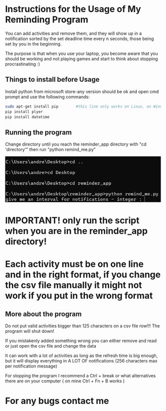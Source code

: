 # Instructions for the Usage of My Reminding Program

You can add activities and remove them, and they will show up in a notification sorted by the set deadline time every n seconds, those being set by you in the beginning.

The purpose is that when you use your laptop, you become aware that you should be working and not playing games and start to think about stopping procrastinating :)

## Things to install before Usage

Install python from microsoft store-any version should be ok and open cmd prompt and use the following commands: 

```bash
sudo apt-get install pip        #this line only works on Linux, on Windows you might already have it, if not you have to install it
pip install plyer
pip install datetime
```
## Running the program

Change directory until you reach the reminder_app directory with "cd 'directory'" then run "python remind_me.py"

![Exemplu2](https://github.com/0catalin/reminder_app/blob/master/exemplu2.png)

# IMPORTANT! only run the script when you are in the reminder_app directory!

# Each activity must be on one line and in the right format, if you change the csv file manually it might not work if you put in the wrong format

## More about the program

Do not put valid activities bigger than 125 characters on a csv file row!!! The program will shut down!

If you mistakenly added something wrong you can either remove and read or just open the csv file and change the data

It can work with a lot of activities as long as the refresh time is big enough, but it will display everything in A LOT OF notifications (256 characters max per notification message) 

For stopping the program I recommend a Ctrl + break or what alternatives there are on your computer ( on mine Ctrl + Fn + B works )

# For any bugs contact me